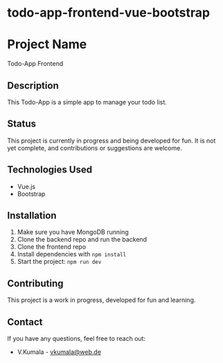 # todo-app-frontend-vue-bootstrap

# Project Name

Todo-App Frontend

## Description

This Todo-App is a simple app to manage your todo list.

## Status

This project is currently in progress and being developed for fun. It is not yet complete, and contributions or suggestions are welcome.

## Technologies Used

- Vue.js
- Bootstrap

## Installation

1. Make sure you have MongoDB running
2. Clone the backend repo and run the backend
3. Clone the frontend repo
4. Install dependencies with `npm install`
5. Start the project: `npm run dev`

## Contributing

This project is a work in progress, developed for fun and learning.

## Contact

If you have any questions, feel free to reach out:

- V.Kumala - [vkumala@web.de](vkumala@web.de)
